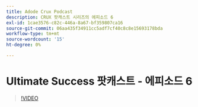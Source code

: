 ```yaml
---
title: Adode Crux Podcast
description: CRUX 팟캐스트 시리즈의 에피소드 6
exl-id: 1cae3576-c82c-446a-8a67-bf359807ca16
source-git-commit: 06aa435f34911cc5adf7cf40c8c8e15693178bda
workflow-type: tm+mt
source-wordcount: '15'
ht-degree: 0%

---
```


# Ultimate Success 팟캐스트 - 에피소드 6

>[!VIDEO](https://video.tv.adobe.com/v/3429331?quality=12learn=on)
